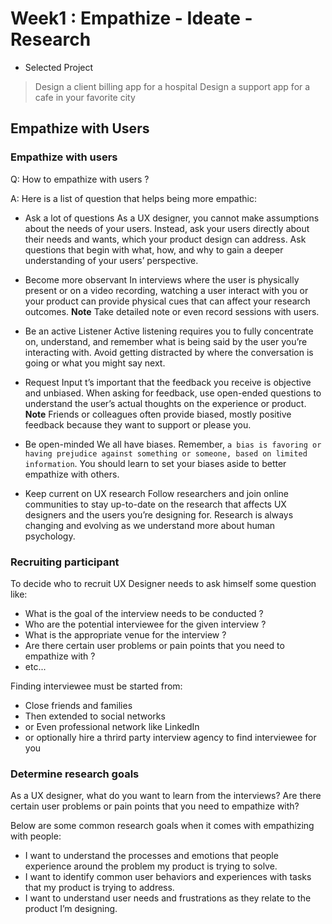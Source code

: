 # Week1 : Empathize - Ideate - Research

- Selected Project

> Design a client billing app for a hospital
> Design a support app for a cafe in your favorite city

## Empathize with Users

### Empathize with users

Q: How to empathize with users ?

A: Here is a list of question that helps being more empathic:

- Ask a lot of questions
  As a UX designer, you cannot make assumptions about the needs of your users. Instead, ask your users directly about their needs and wants, which your product design can address. Ask questions that begin with what, how, and why to gain a deeper understanding of your users’ perspective.

- Become more observant
In interviews where the user is physically present or on a video recording, watching a user interact with you or your product can provide physical cues that can affect your research outcomes.
**Note**
Take detailed note or even record sessions with users.

- Be an active Listener
Active listening requires you to fully concentrate on, understand, and remember what is being said by the user you’re interacting with. Avoid getting distracted by where the conversation is going or what you might say next.

- Request Input
t’s important that the feedback you receive is objective and unbiased. When asking for feedback, use open-ended questions to understand the user’s actual thoughts on the experience or product.
**Note**
Friends or colleagues often provide biased, mostly positive feedback because they want to support or please you.

- Be open-minded
We all have biases. Remember, `a bias is favoring or having prejudice against something or someone, based on limited information`.
You should learn to set your biases aside to better empathize with others.

- Keep current on UX research
Follow researchers and join online communities to stay up-to-date on the research that affects UX designers and the users you’re designing for. Research is always changing and evolving as we understand more about human psychology.

### Recruiting participant

To decide who to recruit UX Designer needs to ask himself some question like:

- What is the goal of the interview needs to be conducted ?
- Who are the potential interviewee for the given interview ?
- What is the appropriate venue for the interview ?
- Are there certain user problems or pain points that you need to empathize with ?
- etc...

Finding interviewee must be started from:

- Close friends and families
- Then extended to social networks
- or Even professional network like LinkedIn
- or optionally hire a thrird party interview agency to find interviewee for you

### Determine research goals

As a UX designer, what do you want to learn from the interviews? Are there certain user problems or pain points that you need to empathize with?

Below are some common research goals when it comes with empathizing with people:

- I want to understand the processes and emotions that people experience around the problem my product is trying to solve.
- I want to identify common user behaviors and experiences with tasks that my product is trying to address.
- I want to understand user needs and frustrations as they relate to the product I’m designing.
